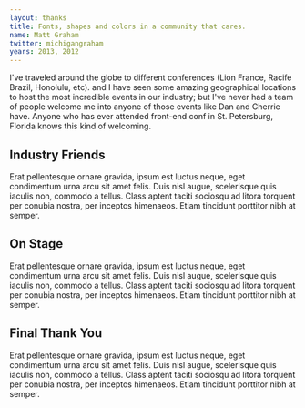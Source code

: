 ```yaml
---
layout: thanks
title: Fonts, shapes and colors in a community that cares.
name: Matt Graham
twitter: michigangraham
years: 2013, 2012
---
```


I've traveled around the globe to different conferences (Lion France, Racife Brazil, Honolulu, etc). and I have seen some amazing geographical locations to host the most incredible events in our industry; but I've never had a team of people welcome me into anyone of those events like Dan and Cherrie have. Anyone who has ever attended front-end conf in St. Petersburg, Florida knows this kind of welcoming.

## Industry Friends
Erat pellentesque ornare gravida, ipsum est luctus neque, eget condimentum urna arcu sit amet felis. Duis nisl augue, scelerisque quis iaculis non, commodo a tellus. Class aptent taciti sociosqu ad litora torquent per conubia nostra, per inceptos himenaeos. Etiam tincidunt porttitor nibh at semper.

## On Stage
Erat pellentesque ornare gravida, ipsum est luctus neque, eget condimentum urna arcu sit amet felis. Duis nisl augue, scelerisque quis iaculis non, commodo a tellus. Class aptent taciti sociosqu ad litora torquent per conubia nostra, per inceptos himenaeos. Etiam tincidunt porttitor nibh at semper.

## Final Thank You
Erat pellentesque ornare gravida, ipsum est luctus neque, eget condimentum urna arcu sit amet felis. Duis nisl augue, scelerisque quis iaculis non, commodo a tellus. Class aptent taciti sociosqu ad litora torquent per conubia nostra, per inceptos himenaeos. Etiam tincidunt porttitor nibh at semper.
